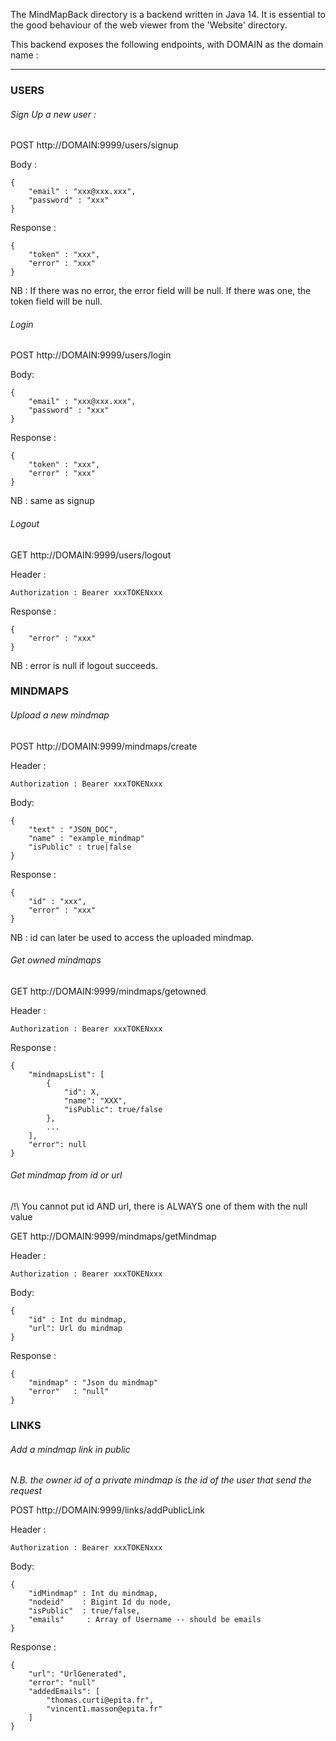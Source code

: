 The MindMapBack directory is a backend written in Java 14.
It is essential to the good behaviour of the web viewer from the 'Website' directory.

This backend exposes the following endpoints, with DOMAIN as the domain name :

-------------------------------------------------------------------------------

### USERS

###### Sign Up a new user :

POST http://DOMAIN:9999/users/signup

Body :
```
{
    "email" : "xxx@xxx.xxx",
    "password" : "xxx"
}
```
Response :
```
{
    "token" : "xxx",
    "error" : "xxx"
}
```
NB : If there was no error, the error field will be null. If there was one, the token field will be null.

###### Login

POST http://DOMAIN:9999/users/login

Body:
```
{
    "email" : "xxx@xxx.xxx",
    "password" : "xxx"
}
```
Response :
```
{
    "token" : "xxx",
    "error" : "xxx"
}
```
NB : same as signup

###### Logout

GET http://DOMAIN:9999/users/logout

Header :

`Authorization : Bearer xxxTOKENxxx`

Response :

```
{
    "error" : "xxx"
}
```
NB : error is null if logout succeeds.

### MINDMAPS

###### Upload a new mindmap

POST http://DOMAIN:9999/mindmaps/create

Header :

`Authorization : Bearer xxxTOKENxxx`

Body:
```
{
    "text" : "JSON_DOC",
    "name" : "example_mindmap"
    "isPublic" : true|false
}
```
Response :
```
{
    "id" : "xxx",
    "error" : "xxx"
}
```
NB : id can later be used to access the uploaded mindmap.

###### Get owned mindmaps

GET http://DOMAIN:9999/mindmaps/getowned

Header :

`Authorization : Bearer xxxTOKENxxx`

Response :
```
{
    "mindmapsList": [
        {
            "id": X,
            "name": "XXX",
            "isPublic": true/false
        },
        ...
    ],
    "error": null
}
```

###### Get mindmap from id or url

/!\ You cannot put id AND url, there is ALWAYS one of them with the null value

GET http://DOMAIN:9999/mindmaps/getMindmap

Header :

`Authorization : Bearer xxxTOKENxxx`

Body:
```
{
    "id" : Int du mindmap,
    "url": Url du mindmap
}
```

Response :
```
{
    "mindmap" : "Json du mindmap"
    "error"   : "null"
}
```

### LINKS

###### Add a mindmap link in public

*N.B. the owner id of a private mindmap is the id of the user that send the request*

POST http://DOMAIN:9999/links/addPublicLink

Header :

`Authorization : Bearer xxxTOKENxxx`

Body:
```
{
    "idMindmap" : Int du mindmap,
    "nodeid"    : Bigint Id du node,
    "isPublic"  : true/false,
    "emails"     : Array of Username -- should be emails
}
```

Response :
```
{
    "url": "UrlGenerated",
    "error": "null"
    "addedEmails": [
        "thomas.curti@epita.fr",
        "vincent1.masson@epita.fr"
    ]
}
```